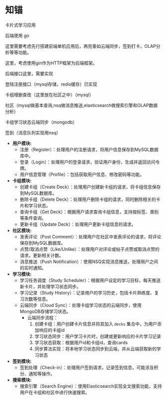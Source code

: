 # 知锚

卡片式学习应用

后端使用 go

这里需要考虑先行搭建前端单机应用后，再完善如云端同步，签到打卡，OLAP分析等等功能。

这里，考虑使用gin作为HTTP框架为后端框架。

后端接口这里，需要实现

登陆注册接口（mysql存储，redis缓存）已实现

卡组增删查改（这里放在社区之中）（mysql）

社区（mysql做基本查询,nsq做消息推送,elasticsearch做搜索引擎和OLAP数据分析）

卡组学习状态云端同步（mongodb）

签到（消息队列实现用nsq）

* **用户模块:**
  * 注册（Register）：处理用户的注册请求，将用户信息保存到MySQL数据库中。
  * 登录（Login）：处理用户的登录请求，验证用户身份，生成并返回访问令牌。
  * 用户信息管理（Profile）：包括获取用户信息、修改密码等功能。
* **卡组模块:**
  * 创建卡组（Create Deck）：处理用户创建新卡组的请求，将卡组信息保存到MySQL数据库。
  * 删除卡组（Delete Deck）：处理用户删除卡组的请求，同时删除相关的卡片和学习状态。
  * 查询卡组（Get Deck）：根据用户请求查询卡组信息，支持按标签、类别等条件查询。
  * 更新卡组（Update Deck）：处理用户更新卡组信息的请求。
* **社区模块:**
  * 发表评论（Post Comment）：处理用户在社区中发表评论的请求，将评论保存到MySQL数据库。
  * 点赞/取消点赞（Like/Unlike）：处理用户对评论或帖子点赞或取消点赞的请求，更新相关计数。
  * 消息推送（Push Notification）：使用NSQ实现消息推送，处理用户之间的实时通知。
* **学习模块:**
  * 学习任务调度（Study Scheduler）：根据用户设定的学习目标，每天推送新卡片，并处理学习状态同步。
  * 学习记录（Study History）：记录用户的学习历史，包括卡片熟练度、复习次数等信息。
  * 云端同步（Cloud Sync）：处理卡组学习状态的云端同步，使用MongoDB存储学习状态。
    * 云端同步流程：
      1. 创建卡组：用户创建卡片信息并将其加入 `decks` 集合中，为用户添加响应的卡组id
      2. 学习状态同步：用户学习卡片时，创建或更新响应的卡片学习记录
      3. 学习状态获取：根据用户id和卡组id，查询cards
      4. 同步算法实现：将本地学习状态同步到云端，并从云端获取新的学习状态
* **签到模块:**
  * 签到处理（Check-in）：处理用户签到请求，记录签到信息，可能涉及积分、通知等操作。
* **搜索模块:**
  * 搜索引擎（Search Engine）：使用Elasticsearch实现全文搜索功能，支持用户在卡组和社区中进行快速搜索。
